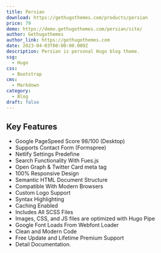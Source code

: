 ```yaml
---
title: Persian
download: https://gethugothemes.com/products/persian
price: 79
demo: https://demo.gethugothemes.com/persian/site/
author: Gethugothemes
author_link: https://gethugothemes.com
date: 2023-04-03T00:00:00.000Z
description: Persian is personal Hugo blog theme.
ssg:
  - Hugo
css:
  - Bootstrap
cms:
  - Markdown
category:
  - Blog
draft: false
---
```


## Key Features

- Google PageSpeed Score 98/100 (Desktop)
- Supports Contact Form (Formspree)
- Netlify Settings Predefine
- Search Functionality With Fues.js
- Open Graph & Twitter Card meta tag
- 100% Responsive Design
- Semantic HTML Document Structure
- Compatible With Modern Browsers
- Custom Logo Support
- Syntax Highlighting
- Caching Enabled
- Includes All SCSS Files
- Images, CSS, and JS files are optimized with Hugo Pipe
- Google Font Loads From Webfont Loader
- Clean and Modern Code
- Free Update and Lifetime Premium Support
- Detail Documentation.
